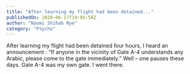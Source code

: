 ```yaml
---
title: "After learning my flight had been detained..."
publishedOn: 2020-06-17T19:05:56Z
author: "Naomi Shihab Nye"
category: "Psycho"
---
```


After learning my flight had been detained four hours, I heard an announcement : “If anyone in the vicinity of Gate A-4 understands any Arabic, please come to the gate immediately.” Well – one pauses these days. Gate A-4 was my own gate. I went there.
